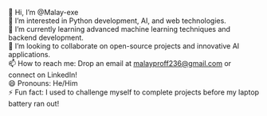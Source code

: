 👋 Hi, I’m @Malay-exe<br/>
👀 I’m interested in Python development, AI, and web technologies.<br/>
🌱 I’m currently learning advanced machine learning techniques and backend development.<br/>
💞️ I’m looking to collaborate on open-source projects and innovative AI applications.<br/>
📫 How to reach me: Drop an email at malayproff236@gmail.com or connect on LinkedIn!<br/>
😄 Pronouns: He/Him<br/>
⚡ Fun fact: I used to challenge myself to complete projects before my laptop battery ran out!
<!---
Malay-exe/Malay-exe is a ✨ special ✨ repository because its `README.md` (this file) appears on your GitHub profile.
You can click the Preview link to take a look at your changes.
--->
